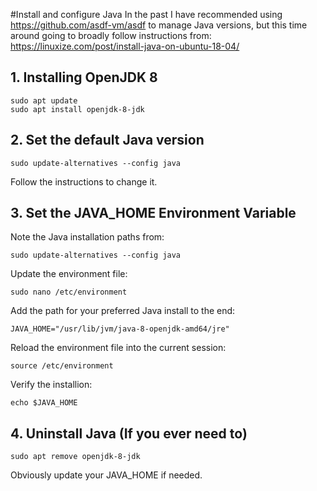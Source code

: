 #Install and configure Java
In the past I have recommended using https://github.com/asdf-vm/asdf to manage Java versions, but this time around going to broadly follow instructions from: https://linuxize.com/post/install-java-on-ubuntu-18-04/

## 1. Installing OpenJDK 8
```
sudo apt update
sudo apt install openjdk-8-jdk
```

## 2. Set the default Java version
```
sudo update-alternatives --config java
```
Follow the instructions to change it.

## 3. Set the JAVA_HOME Environment Variable
Note the Java installation paths from:
```
sudo update-alternatives --config java
```

Update the environment file:
```
sudo nano /etc/environment
```

Add the path for your preferred Java install to the end:
```
JAVA_HOME="/usr/lib/jvm/java-8-openjdk-amd64/jre"
```

Reload the environment file into the current session:
```
source /etc/environment
```

Verify the installion:
```
echo $JAVA_HOME
```

## 4. Uninstall Java (If you ever need to)
```
sudo apt remove openjdk-8-jdk
```
Obviously update your JAVA_HOME if needed.
